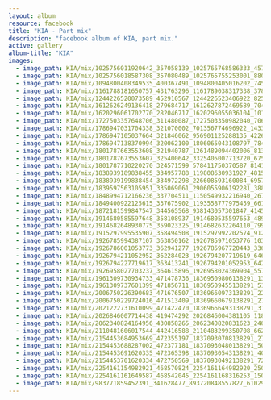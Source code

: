 ```yaml
---
layout: album
resource: facebook
title: "KIA - Part mix"
description: "facebook album of KIA, part mix."
active: gallery
album-title: "KIA"
images:
  - image_path: KIA/mix/1025756011920642_357058139_1025765768586333_4576735463749129638_n.jpg
  - image_path: KIA/mix/1025756018587308_357080489_1025765755253001_8804791216396051104_n.jpg
  - image_path: KIA/mix/1094800408349535_400367491_1094800405016202_7450936628299015074_n.jpg
  - image_path: KIA/mix/1161788181650757_431763296_1161789038317338_3782123773194483329_n.jpg
  - image_path: KIA/mix/1244226520073589_452910567_1244226523406922_8250317066238978848_n.jpg
  - image_path: KIA/mix/1612626249136418_279684717_1612627872469589_7042806872871534905_n.jpg
  - image_path: KIA/mix/1620296061702770_282046717_1620296055036104_1017907604851082501_n.jpg
  - image_path: KIA/mix/1727503357648706_311480087_1727503350982040_7067330564768626758_n.jpg
  - image_path: KIA/mix/1786947031704338_321070002_701356774696922_1433535507271058646_n.jpg
  - image_path: KIA/mix/1786947105037664_321846062_956901125288135_422668866572760570_n.jpg
  - image_path: KIA/mix/1786947138370994_320062100_1806065043108797_7849644687362658070_n.jpg
  - image_path: KIA/mix/1801787663553608_321940787_1261489094402006_8134250228634368290_n.jpg
  - image_path: KIA/mix/1801787673553607_325400642_3325405007713720_6750565968422113512_n.jpg
  - image_path: KIA/mix/1801787710220270_324571599_578411750370587_8141866021749550695_n.jpg
  - image_path: KIA/mix/1838939189838455_334957788_119808630931927_4815998441149738926_n.jpg
  - image_path: KIA/mix/1838939199838454_334972298_226608593160084_6957174728642814491_n.jpg
  - image_path: KIA/mix/1839597563105951_335069061_2906055906192281_388438044861146888_n.jpg
  - image_path: KIA/mix/1848994712166236_337704511_1150549932216940_2672899044680894361_n.jpg
  - image_path: KIA/mix/1849400922125615_337675902_1193558777975459_6616491937723230455_n.jpg
  - image_path: KIA/mix/1872181599847547_344565568_938143057301847_4145505884127731180_n.jpg
  - image_path: KIA/mix/1914680585597648_358108937_1914680535597653_4899850654591651895_n.jpg
  - image_path: KIA/mix/1914682648930775_359023325_1914682632264110_7991761495312221822_n.jpg
  - image_path: KIA/mix/1915297995535907_358494508_1915297992202574_9124420080660263647_n.jpg
  - image_path: KIA/mix/1926785994387107_363850162_1926785971053776_1031686328383546927_n.jpg
  - image_path: KIA/mix/1926786001053773_362941277_1926785967720443_3365713600720261972_n.jpg
  - image_path: KIA/mix/1926794211052952_362284023_1926794207719619_6469422455427291894_n.jpg
  - image_path: KIA/mix/1926794227719617_363413241_1926794201052953_6420696647365560567_n.jpg
  - image_path: KIA/mix/1926958027703237_364615896_1926958024369904_5570864430723124659_n.jpg
  - image_path: KIA/mix/1961309730934733_471478736_18369509806138291_1344863421266807785_n.jpg
  - image_path: KIA/mix/1961309737601399_471856711_18369509455138291_5107217000312883071_n.jpg
  - image_path: KIA/mix/2006750226390683_471676507_18369660973138291_2235767563512438495_n.jpg
  - image_path: KIA/mix/2006750229724016_471513409_18369660679138291_2796006731755832429_n.jpg
  - image_path: KIA/mix/2021222731610099_471422470_18369666493138291_3124603116009969868_n.jpg
  - image_path: KIA/mix/2026846007714438_419474292_2026846004381105_1189719545698304378_n.jpg
  - image_path: KIA/mix/2062340824164956_430858265_2062340820831623_2403040962755762772_n.jpg
  - image_path: KIA/mix/2110481606017544_442416588_2110483299350708_6625119096241067822_n.jpg
  - image_path: KIA/mix/2154453684953669_472355197_18370930708138291_2727178743013504295_n.jpg
  - image_path: KIA/mix/2154453688287002_472377181_18370930480138291_5098254932500834874_n.jpg
  - image_path: KIA/mix/2154453691620335_472365398_18370930543138291_4031007165179446331_n.jpg
  - image_path: KIA/mix/2154453701620334_472750569_18370930492138291_723547385143986872_n.jpg
  - image_path: KIA/mix/2254161154982921_468570824_2254161164982920_2509745323134234712_n.jpg
  - image_path: KIA/mix/2254161161649587_468542045_2254161168316253_1501707003124474251_n.jpg
  - image_path: KIA/mix/983771859452391_341628477_893720848557827_6102973842808754402_n.jpg
---
```

